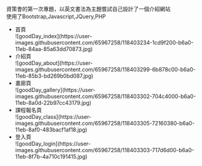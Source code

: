 資策會的第一次專題，以英文書法為主題嘗試自己設計了一個介紹網站<br> 
使用了Bootstrap,Javascript,JQuery,PHP

<ul>
    <li>
        首頁<br>
        ![goodDay_index](https://user-images.githubusercontent.com/65967258/118403234-1cd9f200-b6a0-11eb-84aa-85a63dd70873.jpg) 
    </li>
    <li>介紹頁<br>
        ![goodDay_about](https://user-images.githubusercontent.com/65967258/118403299-6b878c00-b6a0-11eb-85b3-bd269b0bd087.jpg) </li>
   <li> 畫廊頁<br>
       ![goodDay_gallery](https://user-images.githubusercontent.com/65967258/118403302-704c4000-b6a0-11eb-8a0d-22b97cc43179.jpg)</li>
    <li>課程報名頁<br>
        ![goodDay_class](https://user-images.githubusercontent.com/65967258/118403305-72160380-b6a0-11eb-8af0-483bacf1af18.jpg) </li>
    <li>登入頁<br>
        ![goodDay_login](https://user-images.githubusercontent.com/65967258/118403303-717d6d00-b6a0-11eb-8f7b-4a710c191415.jpg)</li>
</ul>


